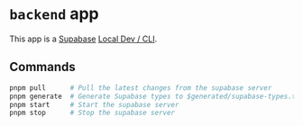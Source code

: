 # `backend` app

This app is a [Supabase](https://supabase.io/) [Local Dev / CLI](https://supabase.com/docs/guides/cli).

## Commands

```bash
pnpm pull      # Pull the latest changes from the supabase server
pnpm generate  # Generate Supabase types to $generated/supabase-types.ts
pnpm start     # Start the supabase server
pnpm stop      # Stop the supabase server
```
